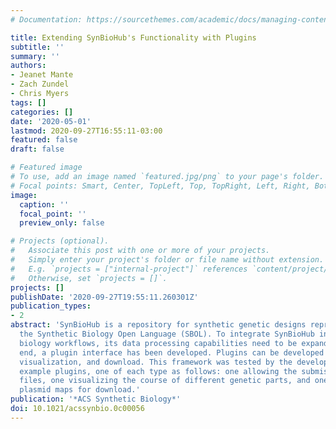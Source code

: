 ```yaml
---
# Documentation: https://sourcethemes.com/academic/docs/managing-content/

title: Extending SynBioHub's Functionality with Plugins
subtitle: ''
summary: ''
authors:
- Jeanet Mante
- Zach Zundel
- Chris Myers
tags: []
categories: []
date: '2020-05-01'
lastmod: 2020-09-27T16:55:11-03:00
featured: false
draft: false

# Featured image
# To use, add an image named `featured.jpg/png` to your page's folder.
# Focal points: Smart, Center, TopLeft, Top, TopRight, Left, Right, BottomLeft, Bottom, BottomRight.
image:
  caption: ''
  focal_point: ''
  preview_only: false

# Projects (optional).
#   Associate this post with one or more of your projects.
#   Simply enter your project's folder or file name without extension.
#   E.g. `projects = ["internal-project"]` references `content/project/deep-learning/index.md`.
#   Otherwise, set `projects = []`.
projects: []
publishDate: '2020-09-27T19:55:11.260301Z'
publication_types:
- 2
abstract: 'SynBioHub is a repository for synthetic genetic designs represented in
  the Synthetic Biology Open Language (SBOL). To integrate SynBioHub into more synthetic
  biology workflows, its data processing capabilities need to be expanded. To this
  end, a plugin interface has been developed. Plugins can be developed for data submission,
  visualization, and download. This framework was tested by the development of three
  example plugins, one of each type as follows: one allowing the submission of SnapGene
  files, one visualizing the course of different genetic parts, and one preparing
  plasmid maps for download.'
publication: '*ACS Synthetic Biology*'
doi: 10.1021/acssynbio.0c00056
---
```

